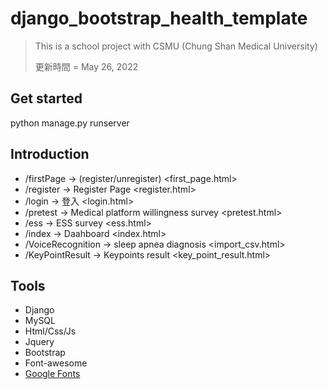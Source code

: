 # django_bootstrap_health_template
> This is a school project with CSMU (Chung Shan Medical University)
> 
> 更新時間 = May 26, 2022 

## Get started
python manage.py runserver
## Introduction
* /firstPage -> (register/unregister)
<first_page.html>
* /register -> Register Page
<register.html>
* /login -> 登入
<login.html>
* /pretest -> Medical platform willingness survey
<pretest.html>
* /ess -> ESS survey
<ess.html>
* /index -> Daahboard
<index.html>
* /VoiceRecognition -> sleep apnea diagnosis
<import_csv.html>
* /KeyPointResult -> Keypoints result
<key_point_result.html>

## Tools
* Django
* MySQL
* Html/Css/Js
* Jquery
* Bootstrap
* Font-awesome
* [Google Fonts](https://fonts.google.com/)
